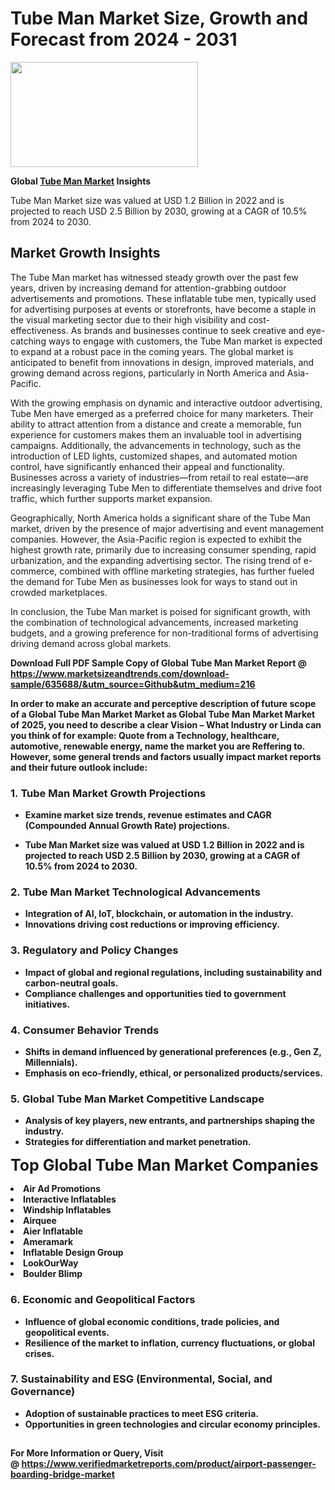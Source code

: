 <H1>Tube Man Market Size, Growth and Forecast from 2024 - 2031</H1><img class="aligncenter size-medium wp-image-584254" src="https://thirdeyenews.in/wp-content/uploads/2024/09/Global-Market-Research-300x168.jpeg" alt="" width="300" height="168" /><p><strong>Global&nbsp;<a href="https://www.marketsizeandtrends.com/download-sample/635688/&amp;utm_source=Github&utm_medium=216">Tube Man Market</a> Insights</strong></p><p>Tube Man Market size was valued at USD 1.2 Billion in 2022 and is projected to reach USD 2.5 Billion by 2030, growing at a CAGR of 10.5% from 2024 to 2030.</p><p><h2>Market Growth Insights</h2> <p>The Tube Man market has witnessed steady growth over the past few years, driven by increasing demand for attention-grabbing outdoor advertisements and promotions. These inflatable tube men, typically used for advertising purposes at events or storefronts, have become a staple in the visual marketing sector due to their high visibility and cost-effectiveness. As brands and businesses continue to seek creative and eye-catching ways to engage with customers, the Tube Man market is expected to expand at a robust pace in the coming years. The global market is anticipated to benefit from innovations in design, improved materials, and growing demand across regions, particularly in North America and Asia-Pacific.</p> <p><strong></strong></p> <p>With the growing emphasis on dynamic and interactive outdoor advertising, Tube Men have emerged as a preferred choice for many marketers. Their ability to attract attention from a distance and create a memorable, fun experience for customers makes them an invaluable tool in advertising campaigns. Additionally, the advancements in technology, such as the introduction of LED lights, customized shapes, and automated motion control, have significantly enhanced their appeal and functionality. Businesses across a variety of industries—from retail to real estate—are increasingly leveraging Tube Men to differentiate themselves and drive foot traffic, which further supports market expansion.</p> <p>Geographically, North America holds a significant share of the Tube Man market, driven by the presence of major advertising and event management companies. However, the Asia-Pacific region is expected to exhibit the highest growth rate, primarily due to increasing consumer spending, rapid urbanization, and the expanding advertising sector. The rising trend of e-commerce, combined with offline marketing strategies, has further fueled the demand for Tube Men as businesses look for ways to stand out in crowded marketplaces.</p> <p>In conclusion, the Tube Man market is poised for significant growth, with the combination of technological advancements, increased marketing budgets, and a growing preference for non-traditional forms of advertising driving demand across global markets.</p> <p><strong></p><p><span class=""><strong>Download Full PDF Sample Copy of Global Tube Man Market Report</strong> @ <a href="https://www.marketsizeandtrends.com/download-sample/635688/&amp;utm_source=Github&utm_medium=216" target="_blank">https://www.marketsizeandtrends.com/download-sample/635688/&amp;utm_source=Github&utm_medium=216</a></span></p><p>In order to make an accurate and perceptive description of future scope of a Global&nbsp;Tube Man Market Market as Global&nbsp;Tube Man Market Market of 2025, you need to describe a clear Vision &ndash; What Industry or Linda can you think of for example: Quote from a Technology, healthcare, automotive, renewable energy, name the market you are Reffering to. However, some general trends and factors usually impact market reports and their future outlook include:</p><h3>1.&nbsp;<strong>Tube Man Market Growth Projections</strong></h3><ul><li>Examine market size trends, revenue estimates and CAGR (Compounded Annual Growth Rate) projections.</li><li><p>Tube Man Market size was valued at USD 1.2 Billion in 2022 and is projected to reach USD 2.5 Billion by 2030, growing at a CAGR of 10.5% from 2024 to 2030.</p></li></ul><h3>2.&nbsp;<strong>Tube Man Market Technological Advancements</strong></h3><ul><li>Integration of AI, IoT, blockchain, or automation in the industry.</li><li>Innovations driving cost reductions or improving efficiency.</li></ul><h3>3.&nbsp;<strong>Regulatory and Policy Changes</strong></h3><ul><li>Impact of global and regional regulations, including sustainability and carbon-neutral goals.</li><li>Compliance challenges and opportunities tied to government initiatives.</li></ul><h3>4.&nbsp;<strong>Consumer Behavior Trends</strong></h3><ul><li>Shifts in demand influenced by generational preferences (e.g., Gen Z, Millennials).</li><li>Emphasis on eco-friendly, ethical, or personalized products/services.</li></ul><h3>5.&nbsp;<strong>Global Tube Man Market Competitive Landscape</strong></h3><ul><li>Analysis of key players, new entrants, and partnerships shaping the industry.</li><li>Strategies for differentiation and market penetration.</li></ul><p data-pm-slice="1 1 []"><span style="color: inherit; font-family: inherit; font-size: 25px;">Top Global Tube Man Market Companies</span></p><div class="" data-test-id=""><p><li>Air Ad Promotions</li><li> Interactive Inflatables</li><li> Windship Inflatables</li><li> Airquee</li><li> Aier Inflatable</li><li> Ameramark</li><li> Inflatable Design Group</li><li> LookOurWay</li><li> Boulder Blimp</li></p></div><h3>6.&nbsp;<strong>Economic and Geopolitical Factors</strong></h3><ul><li>Influence of global economic conditions, trade policies, and geopolitical events.</li><li>Resilience of the market to inflation, currency fluctuations, or global crises.</li></ul><h3>7.&nbsp;<strong>Sustainability and ESG (Environmental, Social, and Governance)</strong></h3><ul><li>Adoption of sustainable practices to meet ESG criteria.</li><li>Opportunities in green technologies and circular economy principles.</li></ul><h2><strong style="font-size: 14px;">For More Information or Query, Visit @&nbsp;</strong><a style="background-color: #ffffff; font-size: 14px;" href="https://www.marketsizeandtrends.com/report/tube-man-market/" target="_blank">https://www.verifiedmarketreports.com/product/airport-passenger-boarding-bridge-market</a></h2>
